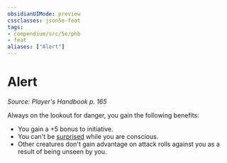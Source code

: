 ```yaml
---
obsidianUIMode: preview
cssclasses: json5e-feat
tags:
- compendium/src/5e/phb
- feat
aliases: ["Alert"]
---
```

# Alert
*Source: Player's Handbook p. 165*  

Always on the lookout for danger, you gain the following benefits:

- You gain a +5 bonus to initiative.  
- You can't be [surprised](Mechanics/Rules/conditions.md#Surprised) while you are conscious.  
- Other creatures don't gain advantage on attack rolls against you as a result of being unseen by you.